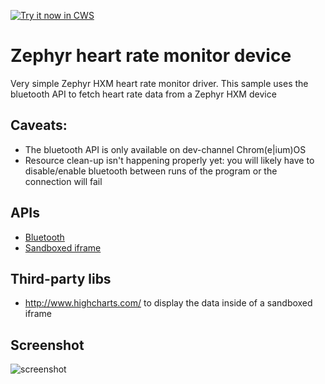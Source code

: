 <a target="_blank" href="https://chrome.google.com/webstore/detail/pbjifccdkgdghofankjflpmhhkkakifc">![Try it now in CWS](https://raw.github.com/GoogleChrome/chrome-app-samples/master/tryitnowbutton.png "Click here to install this sample from the Chrome Web Store")</a>


# Zephyr heart rate monitor device

Very simple Zephyr HXM heart rate monitor driver. This sample uses the bluetooth API to fetch heart rate data from a Zephyr HXM device

## Caveats:
- The bluetooth API is only available on dev-channel Chrom(e|ium)OS
- Resource clean-up isn't happening properly yet: you will likely have to disable/enable bluetooth between runs of the program or the connection will fail

## APIs

* [Bluetooth](http://developer.chrome.com/apps/bluetooth.html)
* [Sandboxed iframe](http://developer.chrome.com/apps/app_external.html#sandboxing)


## Third-party libs

* http://www.highcharts.com/ to display the data inside of a sandboxed iframe
     
## Screenshot
![screenshot](https://raw.github.com/GoogleChrome/chrome-app-samples/master/zephyr_hxm/assets/screenshot_1280_800.png)

